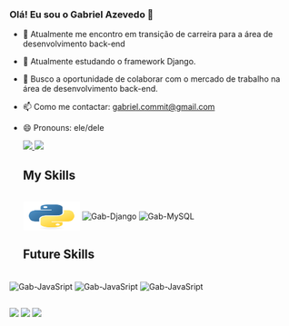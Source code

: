 ### Olá! Eu sou o Gabriel Azevedo 👋
- 🔭 Atualmente me encontro em transição de carreira para a área de desenvolvimento back-end
- 🌱 Atualmente estudando o framework Django.
- 👯 Busco a oportunidade de colaborar com o mercado de trabalho na área de desenvolvimento back-end. 
- 📫 Como me contactar: gabriel.commit@gmail.com
- 😄 Pronouns: ele/dele
   
     <a href="https://github.com/GabAzevedo">
  <img height="180em" src="https://github-readme-stats.vercel.app/api?username=GabAzevedo&show_icons=true&theme=ocean_dark&include_all_commits=true&count_private=true"/>
  <img height="180em" src="https://github-readme-stats.vercel.app/api/top-langs/?username=GabAzevedo&layout=compact&langs_count=7&theme=ocean_dark"/>
  </a>
   
  ## My Skills  
  
  <div style="display: inline_block"><br>
  <img align="center" alt="Gab-Python" height="50" width="100" src="https://raw.githubusercontent.com/devicons/devicon/master/icons/python/python-original.svg">
  <img align="center" alt="Gab-Django" height="60" width="80" src="https://cdn.jsdelivr.net/gh/devicons/devicon/icons/django/django-plain.svg" />
  <img align="center" alt="Gab-MySQL" height="70" width="90" src="https://cdn.jsdelivr.net/gh/devicons/devicon/icons/mysql/mysql-original-wordmark.svg">
  </div>
  
   ## Future Skills
 <div style="display: inline_block"><br>
 <img align="center" alt="Gab-JavaSript" height="70" width="90" src="https://cdn.jsdelivr.net/gh/devicons/devicon/icons/javascript/javascript-original.svg" >
 <img align="center" alt="Gab-JavaSript" height="80" width="100" src="https://cdn.jsdelivr.net/gh/devicons/devicon/icons/nodejs/nodejs-plain-wordmark.svg" />
 <img align="center" alt="Gab-JavaSript" height="70" width="90" src="https://cdn.jsdelivr.net/gh/devicons/devicon/icons/php/php-plain.svg" />
      </div>
  
 ##
  
  <div> 
  <a href="https://www.linkedin.com/in/gabriel-carvalho-ba7923209/" target="_blank"><img src="https://img.shields.io/badge/-LinkedIn-%230077B5?style=for-the-badge&logo=linkedin&logoColor=white" target="_blank"></a>
  <a href = "mailto:gabriel.commit@gmail.com"><img src="https://img.shields.io/badge/Gmail-D14836?style=for-the-badge&logo=gmail&logoColor=white" target="_blank"></a>
  <a href="https://www.instagram.com/gc_azevedo01/" target="_blank"><img src="https://img.shields.io/badge/-Instagram-%23E4405F?style=for-the-badge&logo=instagram&logoColor=white" target="_blank"></a>
